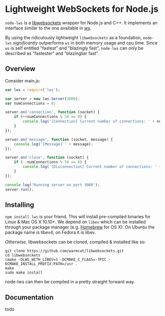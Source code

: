 # Lightweight WebSockets for Node.js
```node-lws``` is a [libwebsockets](https://libwebsockets.org/index.html) wrapper for Node.js and C++. It implements an interface similar to the one available in [ws](https://github.com/websockets/ws).

By using the ridiculously lightweight ```libwebsockets``` as a foundation, ```node-lws``` *significantly* outperforms ```ws``` in both memory usage and cpu time. Since ```ws``` is self entitled "fastest" and "blazingly fast", ```node-lws``` can only be described as "fastester" and "blazinglier fast".
## Overview
Consider main.js:
```javascript
var lws = require('lws');

var server = new lws.Server(3000);
var numConnections = 0;

server.on('connection', function (socket) {
	if (++numConnections % 50 == 0) {
		console.log('[Connection] Current number of connections: ' + numConnections);
	}
});

server.on('message', function (socket, message) {
	console.log('[Message] ' + message);
});

server.on('close', function (socket) {
	if (--numConnections % 50 == 0) {
		console.log('[Disconnection] Current number of connections: ' + numConnections);
	}
});

console.log('Running server on port 3000');
server.run();
```
## Installing
```npm install lws``` is your friend. This will install pre-compiled binaries for Linux & Mac OS X 10.10+. We depend on ```libev``` which can be installed through your package manager (e.g. [Homebrew](http://brew.sh/) for OS X). On Ubuntu the package name is libev4, on Fedora it is libev.

*Otherwise*, libwebsockets can be cloned, compiled & installed like so:
```
git clone https://github.com/warmcat/libwebsockets.git
cd libwebsockets
cmake -DLWS_WITH_LIBEV=1 -DCMAKE_C_FLAGS=-fPIC -DCMAKE_INSTALL_PREFIX:PATH=/usr .
make
sudo make install
```
node-lws can then be compiled in a pretty straight forward way.
## Documentation
todo
